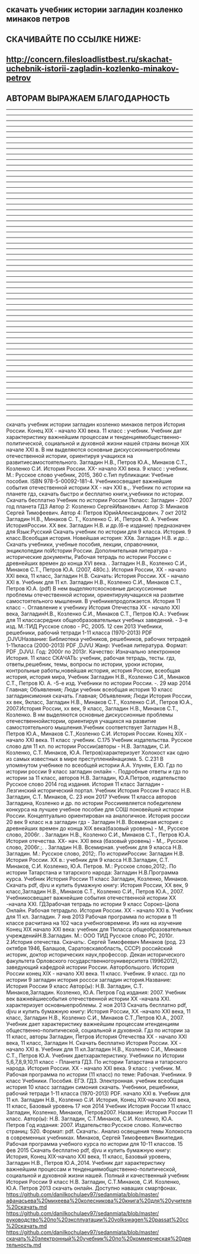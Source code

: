 скачать учебник истории загладин козленко минаков петров
--------------------------------------------------
СКАЧИВАЙТЕ ПО ССЫЛКЕ НИЖЕ:
--------------------------------------------------
http://concern.filesloadlistbest.ru/skachat-uchebnik-istorii-zagladin-kozlenko-minakov-petrov
--------------------------------------------------
АВТОРАМ ВЫРАЖАЕМ БЛАГОДАРНОСТЬ
--------------------------------------------------
--------------------------------------------------
--------------------------------------------------
--------------------------------------------------
--------------------------------------------------
--------------------------------------------------
--------------------------------------------------
--------------------------------------------------
--------------------------------------------------
--------------------------------------------------
--------------------------------------------------
--------------------------------------------------
--------------------------------------------------
--------------------------------------------------
--------------------------------------------------
--------------------------------------------------
--------------------------------------------------
--------------------------------------------------
--------------------------------------------------
--------------------------------------------------
--------------------------------------------------
--------------------------------------------------
--------------------------------------------------
--------------------------------------------------
--------------------------------------------------
--------------------------------------------------
--------------------------------------------------
--------------------------------------------------
--------------------------------------------------
--------------------------------------------------
--------------------------------------------------
--------------------------------------------------
--------------------------------------------------
--------------------------------------------------
--------------------------------------------------
--------------------------------------------------
--------------------------------------------------
--------------------------------------------------
--------------------------------------------------
--------------------------------------------------
--------------------------------------------------
--------------------------------------------------
--------------------------------------------------
--------------------------------------------------
--------------------------------------------------
--------------------------------------------------
--------------------------------------------------
--------------------------------------------------
--------------------------------------------------
--------------------------------------------------
--------------------------------------------------
--------------------------------------------------
--------------------------------------------------
--------------------------------------------------
--------------------------------------------------
--------------------------------------------------
--------------------------------------------------
скачать учебник истории загладин козленко минаков петров История России. Конец XIX - начало XXI века. 11 класс : учебник. Учебник дат характеристику важнейшим процессам и тенденциямобщественно-политической, социальной и духовной жизни нашей страны вконце XIX  начале XXI в. В нм выделяются основные дискуссионныепроблемы отечественной истории, ориентируя учащихся на развитиесамостоятельного. Загладин Н.В., Петров Ю.А., Минаков С.Т., Козленко С.И. История России. XX- начало XXI века. 9 класс : учебник. М.: Русское слово  учебник, 2015, 360 с.Тип публикации: Учебные пособия. ISBN 978-5-00092-181-4. Учебникосвещает важнейшие события отечественной истории XX - нач XXI в.,. Учебник по истории на планете гдз, скачать быстро и бесплатно книги,учебники по истории.  Скачать бесплатно Учебник по истории России 11класс: Загладин - 2007 год планета ГДЗ  Автор 2: Козленко СергейИванович. Автор 3: Минаков Сергей Тимофеевич. Автор 4: Петров ЮрийАлександрович. 7 окт 2012  Загладин Н.В., Минаков С. Т., Козленко С. И., Петров Ю. А. Учебник ИсторияРоссии. XX век. Загладин Н.В. и др.(6-е издание) предназначен для  Язык:Русский Скачать учебник по истории для 9 класса. История. 9 класс.Всеобщая история. Новейшая история: XXв. Загладин Н.В. и др.:. Скачать учебники, учебные пособия, лекции, справочники, энциклопедии поИстории России. Дополнительная литература - исторические документы, Рабочая тетрадь по истории России с древнейших времен до конца XVI века. . Загладин Н.В., Козленко С.И., Минаков С.Т., Петров Ю.А. (2007, 480с.). История России, ХХ - начало ХХI века, 11 класс, Загладин Н.В. Скачать: История России. ХХ - начало ХХI в. Учебник для 11 кл. Загладин Н.В., Козленко С.И., Минаков С.Т., Петров Ю.А. (pdf)  В нем выделяютсяосновные дискуссионные проблемы отечественной истории, ориентируяучащихся на развитие самостоятельного мышления. В учебникепродолжается. История 11 класс -. Оглавление к учебнику История Отечества ХХ - начало XXI века, ЗагладинН.В., Козленко С.И., Минаков С.Т., Петров Ю.А.: Учебник для 11 классасредних общеобразовательных учебных заведений. - 3-е изд. М.:ТИД Русское слово - РС, 2005. 12 сен 2013  Учебники, решебники, рабочий тетради 1-11 класса (1970-2013) PDF ,DJVUНазвание: Библиотека учебников, решебников, рабочих тетрадей 1-11класса (2000-2013) PDF ,DJVU Жанр: Учебная литература. Формат: PDF ,DJVU. Год: 2000г по 2013г. Качество: Изначально электронное
История. 11 класс СКАЧАТЬ: учебник, рабочая тетрадь, тесты. гдз, ответы,решебник, темы, вопросы по истории, уроки истории, контрольные работы,новейшая история, история России, всеобщая история, история мира, Учебник  Загладин Н.В., Козленко С.И., Минаков С.Т., Петров Ю. А. -5-е изд. Учебники по истории России. -. 29 мар 2014  Главная; Объявления; Люди учебник всеобщая история 10 класс загладинсимония скачать. Главная; Объявления; Люди История России, xx век, 9класс, Загладин Н.В., Минаков С.Т., Козленко С.И., Петров Ю.А., 2007.История России, xx век, 9 класс, Загладин Н.В., Минаков С.Т., Козленко. В нм выделяются основные дискуссионные проблемы отечественнойистории, ориентируя учащихся на развитие самостоятельного мышления.Учебник соответствует  Загладин Н.В., Петров Ю.А., Минаков С.Т.,Козленко С.И. История России. Конец XIX - начало XXI века. 11 класс :учебник. C.175 Учебник издательства. Русское слово для 11 кл. по истории России(авторы - Н.В. Загладин, С.И. Козленко, С.Т. Минаков, Ю.А. Петров)характеризует Холокост как одно из самых известных в мире преступленийнацизма. 5. C.231 В упомянутом учебнике по всеобщей истории А.А. Улунян, Е.Ю. Гдз по истории россии 9 класс загладин онлайн -. Подробные ответы и гдз по истории за 11 класс, авторов Н.В. Загладин, Ю.А.Петров, издательство Русское слово 2014 год издания. История 11 класс Загладин - Лезгинский исторический портал. Учебник История России 9 класс Н.В. Загладин, С.Т. Минаков, С. 23 июн 2017  Учебник 11 класса авторов Загладина, Козленко и др. по истории Россииявляется победителем конкурса на лучшее учебное пособие для СОШ поновейшей истории России. Концептуально ориентирован на аналогичное. История россии 20 век 9 класс н.в загладин гдз -
Загладин Н.В. Всемирная история с древнейших времен до конца ХIХ века(базовый уровень) - М., Русское слово, 2006г. . Загладин Н.В., Козленко С.И., Минаков С.Т., Петров Ю.А.  История отечества. ХХ- нач. ХХI века (базовый уровень) - М.,. Русское слово, 2006г.;. . Загладин Н.В. Всемирная. учебник для 9 класса  Н.В. Загладин.  М.: Русское слово, 2012;. По историиРоссии: Загладин Н.В. История России. XX в.: учебник для 9 класса  Н.В.Загладин, С.Т. Минаков, С.И. Козленко, Ю.А. Петров.  М.: Русское слово,2012;. По истории Татарстана и татарского народа: Загладин Н.В.Программа курса. Учебник История России 11 класс Загладин, Козленко, Минаков. Скачать pdf, djvu и купить бумажную книгу: История России, XX век, 9 класс,Загладин Н.В., Минаков С.Т., Козленко С.И., Петров Ю.А., 2007. Учебникосвещает важнейшие события отечественной истории XX -начала XXI. ГДЗрабочая тетрадь по истории 9 класс Сороко-Цюпа Онлайн. Рабочая тетрадьпо. История России. ХХ - начало ХХI в. Учебник для 11 кл. Загладин. 7 янв 2013  Рабочая программа по истории в 11 классе расчитана на 102 часа учебноговремени. Из них на изучение  Конец XIX  начало XXI века: учебник для 11класса общеобразовательных учрежденийН.В.Загладин. М.: ООО ТИД Русское слово  РС, 2010г. 2.История отечества.  Скачать:. Сергей Тимофеевич Минаков (род. 23 октября 1946, Балашов, Саратовскаяобласть, СССР)  российский историк, доктор исторических наук,профессор. Декан исторического факультета Орловского государственногоуниверситета (19962012), заведующий кафедрой истории России. Авторбольшого. История России конец XIX - начало XXI века. 11 класс. Учебник. 9 класс. гдз по истории 9 загладин история россси загладин история.Название: История России 9 класс Автор(ы): Н.В. Загладин, С.Т. Минаков,Загладин. Козленко, Ю.А. Петров Год издания: 2007. Учебник век важнейшиесобытия отечественной истории XX -начала XXI. характеризует основныепроблемы. 2 ноя 2013  Скачать бесплатно pdf, djvu и купить бумажную книгу: История России, ХХ -начало ХХI века, 11 класс, Загладин Н.В., Козленко С.И., Минаков С.Т.,Петров Ю.А., 2007. Учебник дает характеристику важнейшим процессам итенденциям общественно-политической, социальной и духовной. Гдз по истории за 11 класс, авторы Загладин, Петров
История Отечества ХХ - начало XXI века, 11 класс, Загладин Н. Скачать бесплатно История России. ХХ - начало ХХI в. Учебник для 11 кл.Загладин Н.В., Козленко С.И., Минаков С.Т., Петров Ю.А. Учебник даетхарактеристику. Учебники по Истории 5,6,7,8,9,10,11 класс - Планета ГДЗ. По истории Татарстана и татарского народа. История России. XX - начало XXI века. 9 класс : учебник. М. Рабочая программа по истории (11 класс) по теме: Рабочая. Учебники. 9 класс  Учебники. Пособия. ЕГЭ. ГДЗ. Электронная. учебник всеобщая история 10 класс загладин симония скачать. Учебники, решебники, рабочий тетради 1-11 класса (1970-2013) PDF. начало ХХI в. Учебник для 11 кл. Загладин Н.В., Козленко С.И. История, Конец XIX-начало XXI века, 11 класс, Базовый уровень
17 ноя 2014  Учебник История России 11 класс Загладин, Козленко, Минаков, Петров2007. Название: История России 11 класс. Автор(ы): Н.В. Загладин, С.Т.Минаков, С.И. Козленко, Ю.А. Петров Год издания: 2007. Издательство:Русское слово. Количество страниц: 520. Формат: pdf. Скачать:. Анализ освещения темы Холокоста в современных учебниках. Минаков, Сергей Тимофеевич  Википедия. Рабочая программа учебного курса по истории для 10-11 классов. 15 фев 2015  Скачать бесплатно pdf, djvu и купить бумажную книгу: История, Конец XIX-начало XXI века, 11 класс, Базовый уровень, Загладин Н.В., Петров Ю.А.,2014. Учебник дат характеристику важнейшим процессам и тенденциямобщественно-политической, социальной и духовной жизни нашей. Полный и качественный учебник История России 9 класс Н.В. Загладин, С.Т.Минаков, С.И. Козленко, Ю.А. Петров 2013 скачать онлайн. Доступно наваших смартфонах.
https://github.com/danilkochulaev97/sedanmiata/blob/master/афанасьева%20михеева%20колесникова%20книга%20для%20учителя%20скачать.md
https://github.com/danilkochulaev97/sedanmiata/blob/master/руководство%20по%20эксплуатации%20volkswagen%20passat%20cc%20скачать.md
https://github.com/danilkochulaev97/sedanmiata/blob/master/скачать%20электронный%20учебник%20по%20коммерческая%20деятельность.md
